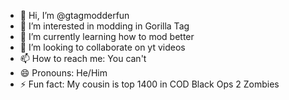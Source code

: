 - 👋 Hi, I’m @gtagmodderfun
- 👀 I’m interested in modding in Gorilla Tag
- 🌱 I’m currently learning how to mod better
- 💞️ I’m looking to collaborate on yt videos
- 📫 How to reach me: You can't
- 😄 Pronouns: He/Him
- ⚡ Fun fact: My cousin is top 1400 in COD Black Ops 2 Zombies

<!---
gtagmodderfun/gtagmodderfun is a ✨ special ✨ repository because its `README.md` (this file) appears on your GitHub profile.
You can click the Preview link to take a look at your changes.
--->
